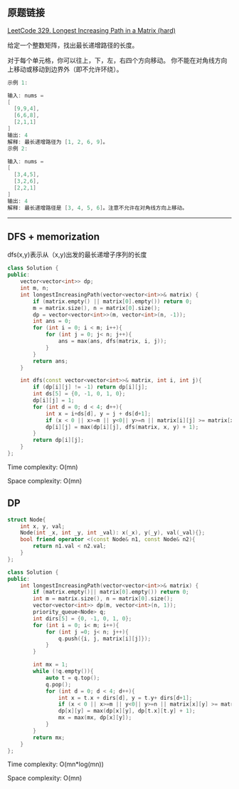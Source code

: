 ## 原题链接

[LeetCode 329. Longest Increasing Path in a Matrix (hard)](https://leetcode-cn.com/problems/longest-increasing-path-in-a-matrix/)

给定一个整数矩阵，找出最长递增路径的长度。

对于每个单元格，你可以往上，下，左，右四个方向移动。 你不能在对角线方向上移动或移动到边界外（即不允许环绕）。


```cpp
示例 1:

输入: nums =
[
  [9,9,4],
  [6,6,8],
  [2,1,1]
]
输出: 4
解释: 最长递增路径为 [1, 2, 6, 9]。
示例 2:

输入: nums =
[
  [3,4,5],
  [3,2,6],
  [2,2,1]
]
输出: 4
解释: 最长递增路径是 [3, 4, 5, 6]。注意不允许在对角线方向上移动。
```

---

## DFS + memorization

dfs(x,y)表示从（x,y)出发的最长递增子序列的长度

```cpp
class Solution {
public:
    vector<vector<int>> dp;
    int m, n;
    int longestIncreasingPath(vector<vector<int>>& matrix) {
        if (matrix.empty() || matrix[0].empty()) return 0;
        m = matrix.size(), n = matrix[0].size();
        dp = vector<vector<int>>(m, vector<int>(n, -1));
        int ans = 0;
        for (int i = 0; i < m; i++){
            for (int j = 0; j< n; j++){
                ans = max(ans, dfs(matrix, i, j));
            }
        }
        return ans;
    }

    int dfs(const vector<vector<int>>& matrix, int i, int j){
        if (dp[i][j] != -1) return dp[i][j];
        int ds[5] = {0, -1, 0, 1, 0};
        dp[i][j] = 1;
        for (int d = 0; d < 4; d++){
            int x = i+ds[d], y = j + ds[d+1];
            if (x < 0 || x>=m || y<0|| y>=n || matrix[i][j] >= matrix[x][y]) continue;
            dp[i][j] = max(dp[i][j], dfs(matrix, x, y) + 1);
        }
        return dp[i][j];
    }
};
```

Time complexity: O(mn)

Space complexity: O(mn)

## DP

```cpp
struct Node{
    int x, y, val;
    Node(int _x, int _y, int _val): x(_x), y(_y), val(_val){};
    bool friend operator <(const Node& n1, const Node& n2){
        return n1.val < n2.val;
    }
};

class Solution {
public:
    int longestIncreasingPath(vector<vector<int>>& matrix) {
        if (matrix.empty()|| matrix[0].empty()) return 0;
        int m = matrix.size(), n = matrix[0].size();
        vector<vector<int>> dp(m, vector<int>(n, 1));
        priority_queue<Node> q;
        int dirs[5] = {0, -1, 0, 1, 0};
        for (int i = 0; i< m; i++){
            for (int j =0; j< n; j++){
                q.push({i, j, matrix[i][j]});
            }
        }

        int mx = 1;
        while (!q.empty()){
            auto t = q.top();
            q.pop();
            for (int d = 0; d < 4; d++){
                int x = t.x + dirs[d], y = t.y+ dirs[d+1];
                if (x < 0 || x>=m || y<0|| y>=n || matrix[x][y] >= matrix[t.x][t.y]) continue;
                dp[x][y] = max(dp[x][y], dp[t.x][t.y] + 1);
                mx = max(mx, dp[x][y]);
            }
        }
        return mx;
    }
};
```


Time complexity: O(mn*log(mn))

Space complexity: O(mn)
